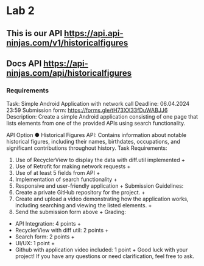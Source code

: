 # Lab 2
## This is our API https://api.api-ninjas.com/v1/historicalfigures
## Docs API https://api-ninjas.com/api/historicalfigures

### Requirements
  Task: Simple Android Application with network call
  Deadline: 06.04.2024 23:59
  Submission form: https://forms.gle/tH73XX33fDuWABJJ6
  Description: Create a simple Android application consisting of one page that lists elements
  from one of the provided APIs using search functionality.
  
  API Option
  ● Historical Figures API: Contains information about notable historical figures,
  including their names, birthdates, occupations, and significant contributions
  throughout history.
  Task Requirements:
  1. Use of RecyclerView to display the data with diff.util implemented +
  2. Use of Retrofit for making network requests +
  3. Use of at least 5 fields from API +
  4. Implementation of search functionality + 
  5. Responsive and user-friendly application +
  Submission Guidelines:
  1. Create a private GitHub repository for the project. + 
  2. Create and upload a video demonstrating how the application works, including
  searching and viewing the listed elements. +
  3. Send the submission form above +
  Grading:
  - API Integration: 4 points +
  - RecyclerView with diff util: 2 points +
  - Search form: 2 points +
  - UI/UX: 1 point +
  - Github with application video included: 1 point +
  Good luck with your project! If you have any questions or need clarification, feel free to ask.
